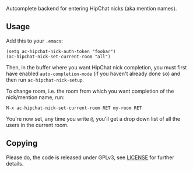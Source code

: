Autcomplete backend for entering HipChat nicks (aka mention names).

## Usage

Add this to your `.emacs`:
```
(setq ac-hipchat-nick-auth-token "foobar")
(ac-hipchat-nick-set-current-room "all")
```

Then, in the buffer where you want HipChat nick completion, you must
first have enabled `auto-completion-mode` (if you haven't already done
so) and then run `ac-hipchat-nick-setup`.

To change room, i.e. the room from which you want completion of the
nick/mention name, run:

```
M-x ac-hipchat-nick-set-current-room RET my-room RET
```

You're now set, any time you write `@`, you'll get a drop down list of
all the users in the current room.

## Copying

Please do, the code is released under GPLv3, see [LICENSE](LICENSE)
for further details.
